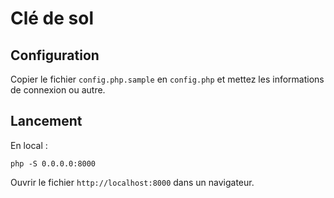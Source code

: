 # Clé de sol

## Configuration

Copier le fichier `config.php.sample` en `config.php` et mettez les informations de connexion ou autre.


## Lancement

En local :
```
php -S 0.0.0.0:8000
```

Ouvrir le fichier `http://localhost:8000` dans un navigateur.
